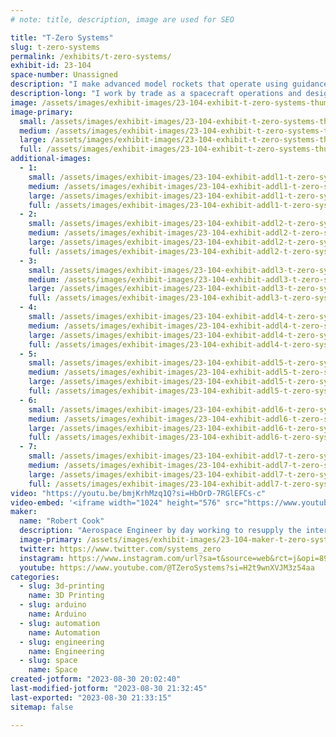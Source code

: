 ```yaml
---
# note: title, description, image are used for SEO

title: "T-Zero Systems"
slug: t-zero-systems
permalink: /exhibits/t-zero-systems/
exhibit-id: 23-104
space-number: Unassigned
description: "I make advanced model rockets that operate using guidance and navigation systems like big ones "
description-long: "I work by trade as a spacecraft operations and design engineer and enjoy the process of making so much I make miniature versions of the systems that I work with at full scale. I always wanted to be able to fly more advanced model rockets and with modern electronics and 3d printing I now can! I design and build my own rocket avionics that control and stabilize them"
image: /assets/images/exhibit-images/23-104-exhibit-t-zero-systems-thumbnail-v2-large.JPG
image-primary: 
  small: /assets/images/exhibit-images/23-104-exhibit-t-zero-systems-thumbnail-v2-small.JPG
  medium: /assets/images/exhibit-images/23-104-exhibit-t-zero-systems-thumbnail-v2-medium.JPG
  large: /assets/images/exhibit-images/23-104-exhibit-t-zero-systems-thumbnail-v2-large.JPG
  full: /assets/images/exhibit-images/23-104-exhibit-t-zero-systems-thumbnail-v2-full.JPG
additional-images: 
  - 1:
    small: /assets/images/exhibit-images/23-104-exhibit-addl1-t-zero-systems-20220423-152423-small.jpg
    medium: /assets/images/exhibit-images/23-104-exhibit-addl1-t-zero-systems-20220423-152423-medium.jpg
    large: /assets/images/exhibit-images/23-104-exhibit-addl1-t-zero-systems-20220423-152423-large.jpg
    full: /assets/images/exhibit-images/23-104-exhibit-addl1-t-zero-systems-20220423-152423-full.jpg
  - 2:
    small: /assets/images/exhibit-images/23-104-exhibit-addl2-t-zero-systems-20220723-172239-small.jpg
    medium: /assets/images/exhibit-images/23-104-exhibit-addl2-t-zero-systems-20220723-172239-medium.jpg
    large: /assets/images/exhibit-images/23-104-exhibit-addl2-t-zero-systems-20220723-172239-large.jpg
    full: /assets/images/exhibit-images/23-104-exhibit-addl2-t-zero-systems-20220723-172239-full.jpg
  - 3:
    small: /assets/images/exhibit-images/23-104-exhibit-addl3-t-zero-systems-20230129-151419-small.jpg
    medium: /assets/images/exhibit-images/23-104-exhibit-addl3-t-zero-systems-20230129-151419-medium.jpg
    large: /assets/images/exhibit-images/23-104-exhibit-addl3-t-zero-systems-20230129-151419-large.jpg
    full: /assets/images/exhibit-images/23-104-exhibit-addl3-t-zero-systems-20230129-151419-full.jpg
  - 4:
    small: /assets/images/exhibit-images/23-104-exhibit-addl4-t-zero-systems-screenshot-20220116-195911-instagram-small.jpg
    medium: /assets/images/exhibit-images/23-104-exhibit-addl4-t-zero-systems-screenshot-20220116-195911-instagram-medium.jpg
    large: /assets/images/exhibit-images/23-104-exhibit-addl4-t-zero-systems-screenshot-20220116-195911-instagram-large.jpg
    full: /assets/images/exhibit-images/23-104-exhibit-addl4-t-zero-systems-screenshot-20220116-195911-instagram-full.jpg
  - 5:
    small: /assets/images/exhibit-images/23-104-exhibit-addl5-t-zero-systems-unknown-12-small.png
    medium: /assets/images/exhibit-images/23-104-exhibit-addl5-t-zero-systems-unknown-12-medium.png
    large: /assets/images/exhibit-images/23-104-exhibit-addl5-t-zero-systems-unknown-12-large.png
    full: /assets/images/exhibit-images/23-104-exhibit-addl5-t-zero-systems-unknown-12-full.png
  - 6:
    small: /assets/images/exhibit-images/23-104-exhibit-addl6-t-zero-systems-unknown-15-small.png
    medium: /assets/images/exhibit-images/23-104-exhibit-addl6-t-zero-systems-unknown-15-medium.png
    large: /assets/images/exhibit-images/23-104-exhibit-addl6-t-zero-systems-unknown-15-large.png
    full: /assets/images/exhibit-images/23-104-exhibit-addl6-t-zero-systems-unknown-15-full.png
  - 7:
    small: /assets/images/exhibit-images/23-104-exhibit-addl7-t-zero-systems-unknown-41-small.png
    medium: /assets/images/exhibit-images/23-104-exhibit-addl7-t-zero-systems-unknown-41-medium.png
    large: /assets/images/exhibit-images/23-104-exhibit-addl7-t-zero-systems-unknown-41-large.png
    full: /assets/images/exhibit-images/23-104-exhibit-addl7-t-zero-systems-unknown-41-full.png
video: "https://youtu.be/bmjKrhMzq1Q?si=HbOrD-7RGlEFCs-c"
video-embed: '<iframe width="1024" height="576" src="https://www.youtube.com/embed/bmjKrhMzq1Q?feature=oembed" frameborder="0" allow="accelerometer; autoplay; clipboard-write; encrypted-media; gyroscope; picture-in-picture; web-share" allowfullscreen title="T-Zero Channel Trailer 2022"></iframe>'
maker: 
  name: "Robert Cook"
  description: "Aerospace Engineer by day working to resupply the international space station, in my spare time I love taking on complex engineering projects like advanced model rocketry and RC submarines! "
  image-primary: /assets/images/exhibit-images/23-104-maker-t-zero-systems-screenshot-20200527-192956-chrome-medium.jpg
  twitter: https://www.twitter.com/systems_zero
  instagram: https://www.instagram.com/url?sa=t&source=web&rct=j&opi=89978449&url=https://www.instagram.com/makofpv/&ved=2ahUKEwi7-NGtyYWBAxVRk2oFHf94B6wQFnoECBcQAQ&usg=AOvVaw1QG_3jNLiT2Q3OBUnFsCsn
  youtube: https://www.youtube.com/@TZeroSystems?si=H2t9wnXVJM3z54aa
categories: 
  - slug: 3d-printing
    name: 3D Printing
  - slug: arduino
    name: Arduino
  - slug: automation
    name: Automation
  - slug: engineering
    name: Engineering
  - slug: space
    name: Space
created-jotform: "2023-08-30 20:02:40"
last-modified-jotform: "2023-08-30 21:32:45"
last-exported: "2023-08-30 21:33:15"
sitemap: false

---
```

